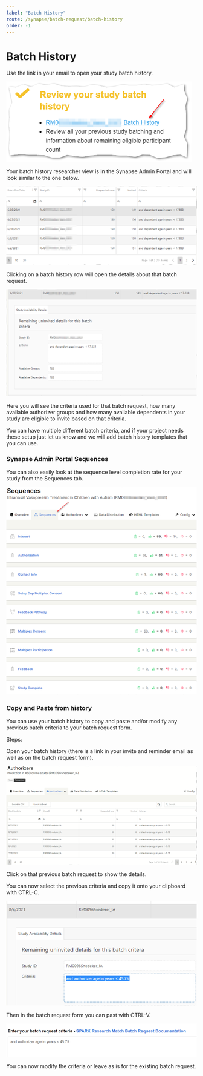 ```yaml
---
label: "Batch History"
route: /synapse/batch-request/batch-history
order: -1
---
```

# Batch History
Use the link in your email to open your study batch history.

![](/synapse/images/batch-history-screenshot.png)

Your batch history researcher view is in the Synapse Admin Portal and will look similar to the one below.

![](/synapse/images/batch2.png)

Clicking on a batch history row will open the details about that batch request.

![](/synapse/images/batch3.png)

Here you will see the criteria used for that batch request, how many available authorizer groups and how many available dependents in your study are eligible to invite based on that criteria.

You can have multiple different batch criteria, and if your project needs these setup just let us know and we will add batch history templates that you can use.

### Synapse Admin Portal Sequences

You can also easily look at the sequence level completion rate for your study from the Sequences tab.

![](/synapse/images/batch4.png)

### Copy and Paste from history

You can use your batch history to copy and paste and/or modify any previous batch criteria to your batch request form.

Steps:

Open your batch history (there is a link in your invite and reminder email as well as on the batch request form).

![](/synapse/images/batch5.png)

Click on that previous batch request to show the details.

You can now select the previous criteria and copy it onto your clipboard with CTRL-C.

![](/synapse/images/batch6.png)

Then in the batch request form you can past with CTRL-V.

![](/synapse/images/batch7.png)

You can now modify the criteria or leave as is for the existing batch request.





